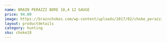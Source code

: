```yaml
---
name: BRAIN PERAZZI BORE 18,4 12 GAUGE
price: 94.00
image: https://brainchokes.com/wp-content/uploads/2017/02/choke_perazzi_184-400x300.jpg
layout: productdetails
category: hunting
sku: choke18
---
```

